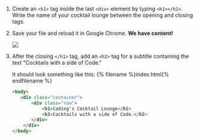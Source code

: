 1. Create an `<h1>` tag inside the last `<div>` element by typing
`<h1></h1>`. Write the name of your cocktail lounge between the opening and closing tags.

1. Save your file and reload it in Google Chrome. **We have content!**

    ![](https://media.giphy.com/media/3o6gEeg80PqeJBtsdy/giphy.gif)

1. After the closing `</h1>` tag, add an `<h2>` tag for a subtitle containing the text "Cocktails with a side of Code."

   It should look something like this:
   {% filename %}index.html{% endfilename %}
    ```html
    <body>
       <div class="container">
           <div class="row">
               <h1>Coding's Cocktail Lounge</h1>
               <h2>Cocktails with a side of Code.</h2>
           </div>
        </div>
    </body>
    ```
